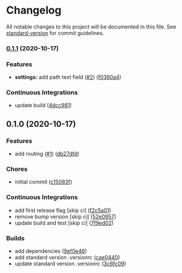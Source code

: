 # Changelog

All notable changes to this project will be documented in this file. See [standard-version](https://github.com/conventional-changelog/standard-version) for commit guidelines.

### [0.1.1](https://github.com/tnc1997/flutter-train-simulator-utilities/compare/v0.1.0...v0.1.1) (2020-10-17)


### Features

* **settings:** add path text field ([#2](https://github.com/tnc1997/flutter-train-simulator-utilities/issues/2)) ([f0360a4](https://github.com/tnc1997/flutter-train-simulator-utilities/commit/f0360a4cbf2adf25aa57ce55c56a126b90019a28))


### Continuous Integrations

* update build ([4dcc981](https://github.com/tnc1997/flutter-train-simulator-utilities/commit/4dcc981a77f80ec14b1aa612c70fddb0774032f9))

## 0.1.0 (2020-10-17)


### Features

* add routing ([#1](https://github.com/tnc1997/flutter-train-simulator-utilities/issues/1)) ([db27dfd](https://github.com/tnc1997/flutter-train-simulator-utilities/commit/db27dfdb17c9832238e66b8df041756f77be1c84))


### Chores

* initial commit ([c15083f](https://github.com/tnc1997/flutter-train-simulator-utilities/commit/c15083fa6b76b5bd2b1bee4e7fa132ead9ec3aac))


### Continuous Integrations

* add first release flag [skip ci] ([f2c5a01](https://github.com/tnc1997/flutter-train-simulator-utilities/commit/f2c5a01a13843c3de57eefa835bbd3fa07ac7847))
* remove bump version [skip ci] ([52e0957](https://github.com/tnc1997/flutter-train-simulator-utilities/commit/52e0957be280980eb133a81926fb5de92a89fbe6))
* update build and test [skip ci] ([7f9ed02](https://github.com/tnc1997/flutter-train-simulator-utilities/commit/7f9ed02e18d0d143abdfb7c1e50bfd1215a04df4))


### Builds

* add dependencies ([9ef0e46](https://github.com/tnc1997/flutter-train-simulator-utilities/commit/9ef0e46ebd92efd986b1b17bfdba5eda791f6c48))
* add standard version .versionrc ([cae0440](https://github.com/tnc1997/flutter-train-simulator-utilities/commit/cae04405e148c5343ad252e3c79faf166fa5b131))
* update standard version .versionrc ([3c6fc09](https://github.com/tnc1997/flutter-train-simulator-utilities/commit/3c6fc091f1d09adf7d8688068253a7af76819e1e))
